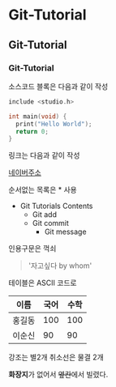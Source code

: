 # Git-Tutorial
## Git-Tutorial
### Git-Tutorial

소스코드 블록은 다음과 같이 작성

```c
include <studio.h>

int main(void) {
  print("Hello World");
  return 0;
}
```

링크는 다음과 같이 작성

[네이버주소](https://naver.com)

순서없는 목록은 * 사용
* Git Tutorials Contents
  * Git add
  * Git commit
    * Git message

인용구문은 꺽쇠 

> '자고싶다 by whom'

테이블은 ASCII 코드로 

이름|국어|수학|
---|---|---|
홍길동|100|100|
이순신|90|90|

강조는 별2개 취소선은 물결 2개

**화장지**가 없어서 ~~옆칸~~에서 빌렸다.




